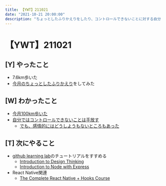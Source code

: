 ```yaml
---
title: 【YWT】211021
date: "2021-10-21 20:00:00"
description: "ちょっとしたふりかえりをしたり、コントロールできないことに対する自分なりの考えを書いたりした"
---
```


# 【YWT】211021

## [Y] やったこと

- 7.6km歩いた
- [今月のちょっとしたふりかえり](https://twitter.com/camomile_cafe/status/1451013231112163329?s=20)をしてみた

## [W] わかったこと

- [今月100km歩いた](https://twitter.com/camomile_cafe/status/1450951841877880835?s=20)
- [自分ではコントロールできないことは手放す](https://twitter.com/camomile_cafe/status/1451122113654386693?s=20)
  - [でも、感情的にはどうしようもないところもあった](https://twitter.com/camomile_cafe/status/1451121910490664961?s=20)

## [T] 次にやること

- [github learning lab](https://lab.github.com/githubtraining)のチュートリアルをすすめる
  - [Introduction to Design Thinking](https://lab.github.com/githubtraining/introduction-to-design-thinking)
  - [Introduction to Node with Express](https://lab.github.com/everydeveloper/introduction-to-node-with-express)
- React Native関連
  - [The Complete React Native + Hooks Course](https://www.udemy.com/course/the-complete-react-native-and-redux-course/)
